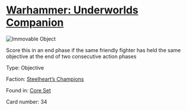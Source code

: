 # [Warhammer: Underworlds Companion](https://guidokessels.github.io/wh-underworlds)

  

![Immovable Object](https://warhammerunderworlds.com/wp-content/uploads/sites/6/2017/12/034_ENG-Immovable-Object.png)

Score this in an end phase if  the same friendly fighter has held the same objective at the end of two consecutive action phases

Type: Objective

Faction: [Steelheart’s Champions](https://guidokessels.github.io/wh-underworlds/factions/steelhearts-champions.md)

Found in: [Core Set](https://guidokessels.github.io/wh-underworlds/locations/core-set.md)

Card number: 34
